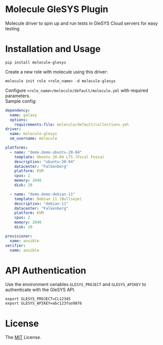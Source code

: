 # Molecule GleSYS Plugin

Molecule driver to spin up and run tests in GleSYS Cloud servers for easy testing

# Installation and Usage

```
pip install molecule-glesys
```

Create a new role with molecule using this driver:

```
molecule init role <role_name> -d molecule-glesys
```

Configure `<role_name>/molecule/default/molecule.yml` with required parameters.  
Sample config:

```yaml
dependency:
  name: galaxy
  options:
    requirements-file: molecule/default/collections.yml
driver:
  name: molecule-glesys
  vm_username: molecule

platforms:
  - name: "demo.demo-ubuntu-20-04"
    template: Ubuntu 20.04 LTS (Focal Fossa)
    description: "ubuntu-20-04"
    datacenter: "Falkenberg"
    platform: KVM
    cpus: 2
    memory: 2048
    disk: 20

  - name: "demo.demo-debian-11"
    template: Debian 11 (Bullseye)
    description: "debian-11"
    datacenter: "Falkenberg"
    platform: KVM
    cpus: 2
    memory: 2048
    disk: 20

provisioner:
  name: ansible
verifier:
  name: ansible
```

# API Authentication

Use the environment variables `GLESYS_PROJECT` and `GLESYS_APIKEY` to authenticate with the GleSYS API.

```
export GLESYS_PROJECT=CL12345
export GLESYS_APIKEY=abc123foo9876
```

# License

The [MIT](LICENSE) License.
